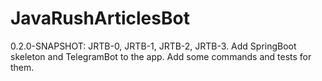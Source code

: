 # JavaRushArticlesBot

0.2.0-SNAPSHOT:
JRTB-0, JRTB-1, JRTB-2, JRTB-3. Add SpringBoot skeleton and TelegramBot to the app. Add some commands and tests for them.
